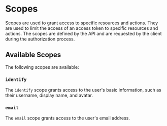 # Scopes

Scopes are used to grant access to specific resources and actions. They are used to limit the access of an access token to specific resources and actions. The scopes are defined by the API and are requested by the client during the authorization process.

## Available Scopes

The following scopes are available:

### `identify`

The `identify` scope grants access to the user's basic information, such as their username, display name, and avatar.

### `email`

The `email` scope grants access to the user's email address.